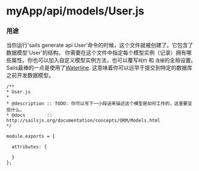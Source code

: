 # myApp/api/models/User.js
### 用途
当你运行'sails generate api User'命令的时候，这个文件就被创建了。它包含了数据模型'User'的结构。
你需要在这个文件中指定每个模型实例（记录）拥有哪些属性。你也可以加入自定义模型实例方法，也可以覆写`规约` 和 `连接`的全局设置。
Sails最棒的一点是使用了[Waterline](https://github.com/balderdashy/waterline). 这意味着你可以远早于提交到特定的数据库之前开发数据模型。

<docmeta name="displayName" value="User.js">

```
/**
* User.js
*
* @description :: TODO: 你可以写下一小段话来描述这个模型是如何工作的，这里要呈现什么。
* @docs        :: http://sailsjs.org/documentation/concepts/ORM/Models.html
*/

module.exports = {

  attributes: {

  }
};


```


